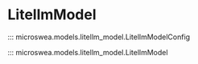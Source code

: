 # LitellmModel

::: microswea.models.litellm_model.LitellmModelConfig

::: microswea.models.litellm_model.LitellmModel